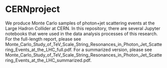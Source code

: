 # CERNproject
We produce Monte Carlo samples of photon+jet scattering events at the Large Hadron Collider at CERN. In this repository, there are several Jupyter notebooks that were used in the data analysis processes of this research. 
For the full-length report, please see Monte_Carlo_Study_of_TeV_Scale_String_Resonances_in_Photon_Jet_Scattering_Events_at_the_LHC_full.pdf. For a summarized version, please see Monte_Carlo_Study_of_TeV_Scale_String_Resonances_in_Photon_Jet_Scattering_Events_at_the_LHC_summarized.pdf. 
